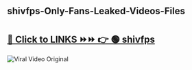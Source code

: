 
 ## shivfps-Only-Fans-Leaked-Videos-Files

# <h2><a href="https://mediaupload.pro?shivfps">🔗 Click to LINKS ⏩⏩ 👉 🟢 shivfps </a></h2>

<a href="https://mediaupload.pro?shivfps" rel="nofollow" data-target="animated-image.originalLink"><img src="https://i.ibb.co.com/xMMVF88/686577567.gif" alt="Viral Video Original" style="max-width: 100%; display: inline-block;" data-target="animated-image.originalImage"></a>